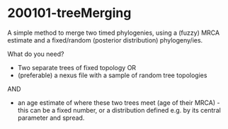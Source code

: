 # 200101-treeMerging
A simple method to merge two timed phylogenies, using a (fuzzy) MRCA estimate and a fixed/random (posterior distribution) phylogeny/ies.

What do you need?
- Two separate trees of fixed topology OR
- (preferable) a nexus file with a sample of random tree topologies

AND

- an age estimate of where these two trees meet (age of their MRCA) - this can be a fixed number, or a distribution defined e.g. by its central parameter and spread.
